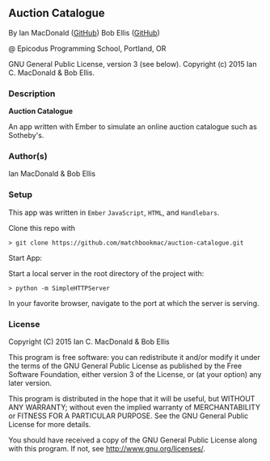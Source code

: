 ## Auction Catalogue

<a href="APP LINK IF APPLICABLE" target="#"><APP LINK NAME></a>

By Ian MacDonald (<a href="https://github.com/matchbookmac" target="#">GitHub</a>)
Bob Ellis (<a href="https://github.com/bobellis" target="#">GitHub</a>)

@ Epicodus Programming School, Portland, OR

GNU General Public License, version 3 (see below). Copyright (c) 2015 Ian C. MacDonald & Bob Ellis.

### Description

**Auction Catalogue**

An app written with Ember to simulate an online auction catalogue such as Sotheby's.

### Author(s)

Ian MacDonald & Bob Ellis

### Setup

This app was written in `Ember` `JavaScript`, `HTML`, and `Handlebars`.

Clone this repo with
```console
> git clone https://github.com/matchbookmac/auction-catalogue.git
```

Start App:

Start a local server in the root directory of the project with:

```console
> python -m SimpleHTTPServer
```

In your favorite browser, navigate to the port at which the server is serving.

### License ###
Copyright  (C)  2015  Ian C. MacDonald & Bob Ellis

This program is free software: you can redistribute it and/or modify
it under the terms of the GNU General Public License as published by
the Free Software Foundation, either version 3 of the License, or
(at your option) any later version.

This program is distributed in the hope that it will be useful,
but WITHOUT ANY WARRANTY; without even the implied warranty of
MERCHANTABILITY or FITNESS FOR A PARTICULAR PURPOSE.  See the
GNU General Public License for more details.

You should have received a copy of the GNU General Public License
along with this program.  If not, see <http://www.gnu.org/licenses/>.
